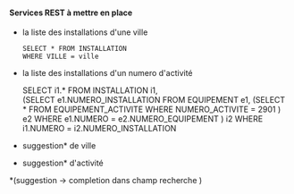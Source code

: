 #### Services REST à mettre en place

- la liste des installations d'une ville  


      SELECT * FROM INSTALLATION  
      WHERE VILLE = ville
- la liste des installations d'un numero d'activité


    SELECT i1.*
      FROM INSTALLATION i1,  
      (SELECT e1.NUMERO_INSTALLATION
        FROM EQUIPEMENT e1,
        (SELECT *
          FROM EQUIPEMENT_ACTIVITE
          WHERE NUMERO_ACTIVITE = 2901
        ) e2
        WHERE e1.NUMERO = e2.NUMERO_EQUIPEMENT
      ) i2
      WHERE i1.NUMERO = i2.NUMERO_INSTALLATION

- suggestion* de ville
- suggestion* d'activité  

*(suggestion -> completion dans champ recherche )
